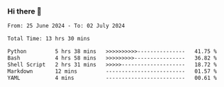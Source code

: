 ### Hi there 👋

<!--
**ututono/ututono** is a ✨ _special_ ✨ repository because its `README.md` (this file) appears on your GitHub profile.

Here are some ideas to get you started:

- 🔭 I’m currently working on ...
- 🌱 I’m currently learning ...
- 👯 I’m looking to collaborate on ...
- 🤔 I’m looking for help with ...
- 💬 Ask me about ...
- 📫 How to reach me: ...
- 😄 Pronouns: ...
- ⚡ Fun fact: ...
-->



<!--START_SECTION:waka-->

```txt
From: 25 June 2024 - To: 02 July 2024

Total Time: 13 hrs 30 mins

Python         5 hrs 38 mins   >>>>>>>>>>---------------   41.75 %
Bash           4 hrs 58 mins   >>>>>>>>>----------------   36.82 %
Shell Script   2 hrs 31 mins   >>>>>--------------------   18.72 %
Markdown       12 mins         -------------------------   01.57 %
YAML           4 mins          -------------------------   00.61 %
```

<!--END_SECTION:waka-->
